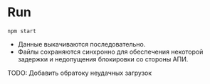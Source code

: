 # Run
`npm start`

- Данные выкачиваются последовательно.
- Файлы сохраняются синхронно для обеспечения некоторой задержки и недопущения блокировки со стороны АПИ.

TODO: Добавить обратоку неудачных загрузок
